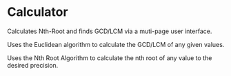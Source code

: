 # Calculator
Calculates Nth-Root and finds GCD/LCM via a muti-page user interface.

Uses the Euclidean algorithm to calculate the GCD/LCM of any given values.

Uses the Nth Root Algorithm to calculate the nth root of any value to the desired precision.

